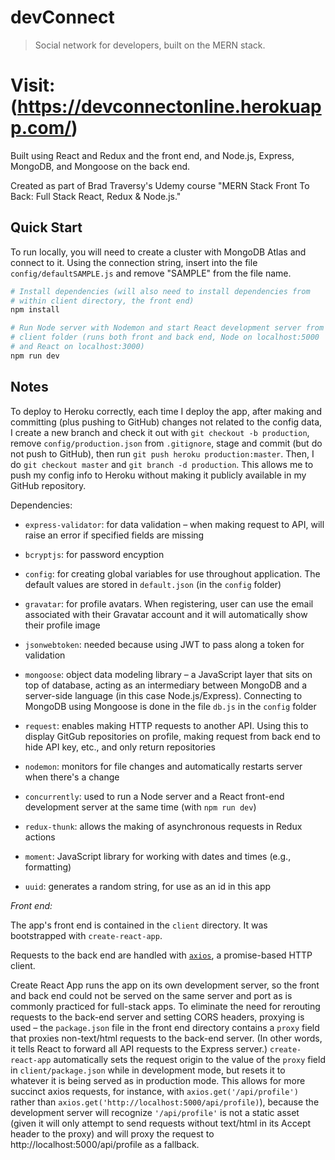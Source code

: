 # devConnect

> Social network for developers, built on the MERN stack.

# Visit: (https://devconnectonline.herokuapp.com/)

Built using React and Redux and the front end, and Node.js, Express, MongoDB, and Mongoose on the back end.

Created as part of Brad Traversy's Udemy course "MERN Stack Front To Back: Full Stack React, Redux & Node.js."

## Quick Start

To run locally, you will need to create a cluster with MongoDB Atlas and connect to it. Using the connection string, insert into the file `config/defaultSAMPLE.js` and remove "SAMPLE" from the file name.

```bash
# Install dependencies (will also need to install dependencies from
# within client directory, the front end)
npm install

# Run Node server with Nodemon and start React development server from
# client folder (runs both front and back end, Node on localhost:5000
# and React on localhost:3000)
npm run dev
```

## Notes

To deploy to Heroku correctly, each time I deploy the app, after making and committing (plus pushing to GitHub) changes not related to the config data, I create a new branch and check it out with `git checkout -b production`, remove `config/production.json` from `.gitignore`, stage and commit (but do not push to GitHub), then run `git push heroku production:master`. Then, I do `git checkout master` and `git branch -d production`. This allows me to push my config info to Heroku without making it publicly available in my GitHub repository.

Dependencies:

- `express-validator`: for data validation – when making request to API, will raise an error if specified fields are missing

- `bcryptjs`: for password encyption

- `config`: for creating global variables for use throughout application. The default values are stored in `default.json` (in the `config` folder)

- `gravatar`: for profile avatars. When registering, user can use the email associated with their Gravatar account and it will automatically show their profile image

- `jsonwebtoken`: needed because using JWT to pass along a token for validation

- `mongoose`: object data modeling library – a JavaScript layer that sits on top of database, acting as an intermediary between MongoDB and a server-side language (in this case Node.js/Express). Connecting to MongoDB using Mongoose is done in the file `db.js` in the `config` folder

- `request`: enables making HTTP requests to another API. Using this to display GitGub repositories on profile, making request from back end to hide API key, etc., and only return repositories

- `nodemon`: monitors for file changes and automatically restarts server when there's a change

- `concurrently`: used to run a Node server and a React front-end development server at the same time (with `npm run dev`)

- `redux-thunk`: allows the making of asynchronous requests in Redux actions

- `moment`: JavaScript library for working with dates and times (e.g., formatting)

- `uuid`: generates a random string, for use as an id in this app

_Front end:_

The app's front end is contained in the `client` directory. It was bootstrapped with `create-react-app`.

Requests to the back end are handled with [`axios`](https://www.npmjs.com/package/axios), a promise-based HTTP client.

Create React App runs the app on its own development server, so the front and back end could not be served on the same server and port as is commonly practiced for full-stack apps. To eliminate the need for rerouting requests to the back-end server and setting CORS headers, proxying is used – the `package.json` file in the front end directory contains a `proxy` field that proxies non-text/html requests to the back-end server. (In other words, it tells React to forward all API requests to the Express server.) `create-react-app` automatically sets the request origin to the value of the `proxy` field in `client/package.json` while in development mode, but resets it to whatever it is being served as in production mode. This allows for more succinct axios requests, for instance, with `axios.get('/api/profile')` rather than `axios.get('http://localhost:5000/api/profile)`), because the development server will recognize `'/api/profile'` is not a static asset (given it will only attempt to send requests without text/html in its Accept header to the proxy) and will proxy the request to http://localhost:5000/api/profile as a fallback.
